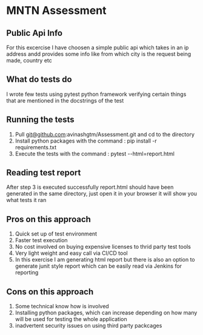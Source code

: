 # MNTN Assessment

## Public Api Info
For this excercise I have choosen a simple public api which takes in an ip address andd provides some info like from which city is the request being made, country etc

## What do tests do
I wrote few tests using pytest python framework verifying certain things that are mentioned in the docstrings of the test
 
## Running the tests
1. Pull git@github.com:avinashgtm/Assessment.git and cd to the directory
2. Install python packages with the command : pip install -r requirements.txt
3. Execute the tests with the command : pytest --html=report.html

## Reading test report
After step 3 is executed successfully report.html should have been generated in the same directory, just open it in your browser it will show you what tests it ran

## Pros on this approach
1. Quick set up of test environment
2. Faster test execution
3. No cost involved on buying expensive licenses to thrid party test tools
4. Very light weight and easy call via CI/CD tool
5. In this exercise I am generating html report but there is also an option to generate junit style report which can be easily read via Jenkins for reporting

## Cons on this approach
1. Some technical know how is involved
2. Installing python packages, which can increase depending on how many will be used for testing the whole application
3. inadvertent security issues on using third party packcages